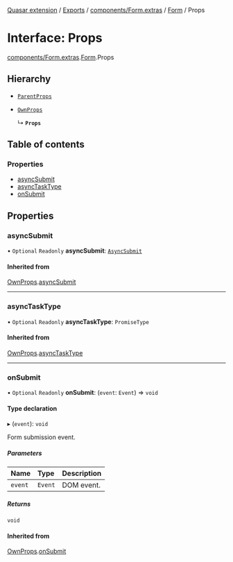 [Quasar extension](../index.md) / [Exports](../modules.md) / [components/Form.extras](../modules/components_Form_extras.md) / [Form](../modules/components_Form_extras.Form.md) / Props

# Interface: Props

[components/Form.extras](../modules/components_Form_extras.md).[Form](../modules/components_Form_extras.Form.md).Props

## Hierarchy

- [`ParentProps`](components_Form_extras.Form.ParentProps.md)

- [`OwnProps`](components_Form_extras.Form.OwnProps.md)

  ↳ **`Props`**

## Table of contents

### Properties

- [asyncSubmit](components_Form_extras.Form.Props.md#asyncsubmit)
- [asyncTaskType](components_Form_extras.Form.Props.md#asynctasktype)
- [onSubmit](components_Form_extras.Form.Props.md#onsubmit)

## Properties

### asyncSubmit

• `Optional` `Readonly` **asyncSubmit**: [`AsyncSubmit`](components_Form_extras.Form.AsyncSubmit.md)

#### Inherited from

[OwnProps](components_Form_extras.Form.OwnProps.md).[asyncSubmit](components_Form_extras.Form.OwnProps.md#asyncsubmit)

___

### asyncTaskType

• `Optional` `Readonly` **asyncTaskType**: `PromiseType`

#### Inherited from

[OwnProps](components_Form_extras.Form.OwnProps.md).[asyncTaskType](components_Form_extras.Form.OwnProps.md#asynctasktype)

___

### onSubmit

• `Optional` `Readonly` **onSubmit**: (`event`: `Event`) => `void`

#### Type declaration

▸ (`event`): `void`

Form submission event.

##### Parameters

| Name | Type | Description |
| :------ | :------ | :------ |
| `event` | `Event` | DOM event. |

##### Returns

`void`

#### Inherited from

[OwnProps](components_Form_extras.Form.OwnProps.md).[onSubmit](components_Form_extras.Form.OwnProps.md#onsubmit)
